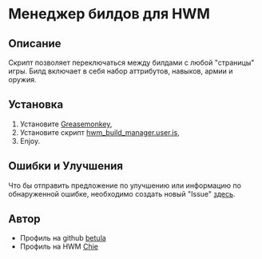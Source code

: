 # Менеджер билдов для HWM

## Описание

Скрипт позволяет переключаться между билдами с любой "страницы" игры.
Билд включает в себя набор аттрибутов, навыков, армии и оружия.

## Установка

1. Установите [Greasemonkey](https://addons.mozilla.org/ru/firefox/addon/greasemonkey/),
2. Установите скрипт [hwm_build_manager.user.js](https://github.com/betula/hwm_build_manager/raw/master/hwm_build_manager.user.js),
3. Enjoy.

## Ошибки и Улучшения

Что бы отправить предложение по улучшению или информацию по обнаруженной ошибке, необходимо создать новый "Issue" [здесь](https://github.com/betula/hwm_build_manager/issues).

## Автор

* Профиль на github [betula](https://github.com/betula/)
* Профиль на HWM [Chie](http://www.heroeswm.ru/pl_info.php?id=645888)

